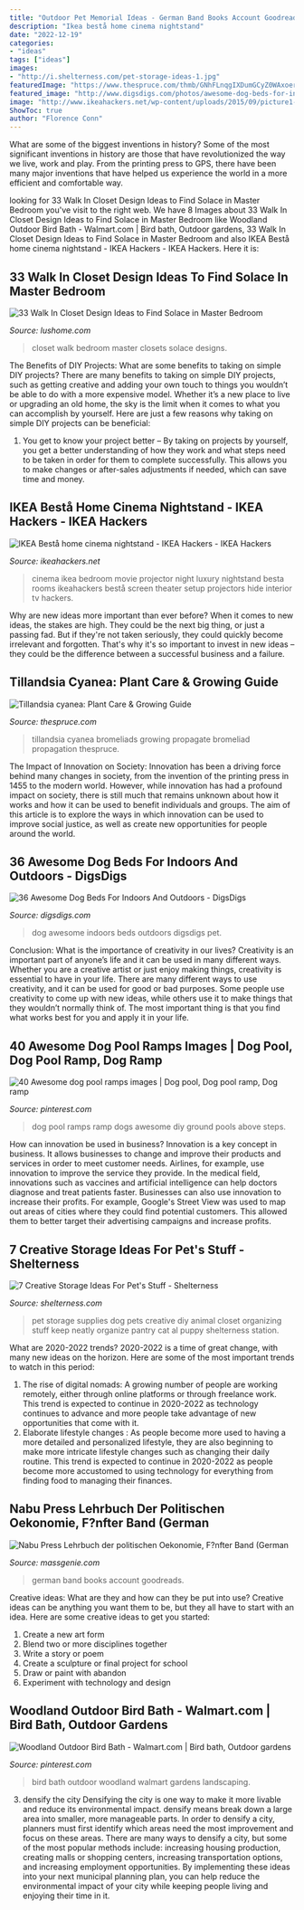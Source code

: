 ```yaml
---
title: "Outdoor Pet Memorial Ideas - German Band Books Account Goodreads"
description: "Ikea bestå home cinema nightstand"
date: "2022-12-19"
categories:
- "ideas"
tags: ["ideas"]
images:
- "http://i.shelterness.com/pet-storage-ideas-1.jpg"
featuredImage: "https://www.thespruce.com/thmb/GNhFLnqgIXDumGCyZ0WAxoerhr0=/1600x1067/filters:fill(auto,1)/tillandsia-cyanea-growing-guide-5082021-hero-59dd289d149c47cca67ad7e644819243.jpg"
featured_image: "http://www.digsdigs.com/photos/awesome-dog-beds-for-indoors-and-outdoors-12.jpg"
image: "http://www.ikeahackers.net/wp-content/uploads/2015/09/picture1-620x350.jpg"
ShowToc: true
author: "Florence Conn"
---
```



What are some of the biggest inventions in history?
Some of the most significant inventions in history are those that have revolutionized the way we live, work and play. From the printing press to GPS, there have been many major inventions that have helped us experience the world in a more efficient and comfortable way.

	

		
looking for 33 Walk In Closet Design Ideas to Find Solace in Master Bedroom you've visit to the right web. We have 8 Images about 33 Walk In Closet Design Ideas to Find Solace in Master Bedroom like Woodland Outdoor Bird Bath - Walmart.com | Bird bath, Outdoor gardens, 33 Walk In Closet Design Ideas to Find Solace in Master Bedroom and also IKEA Bestå home cinema nightstand - IKEA Hackers - IKEA Hackers. Here it is:
		
    
## 33 Walk In Closet Design Ideas To Find Solace In Master Bedroom

<img loading=lazy src="https://www.lushome.com/wp-content/uploads/2014/04/walk-in-closets-closet-organization-interior-design-ideas-23.jpg" onerror="this.onerror=null;this.src='https://tse3.mm.bing.net/th?id=OIP.8DScdbg3kaB1ZvCBJpyOjAHaLI&amp;pid=15.1';" alt="33 Walk In Closet Design Ideas to Find Solace in Master Bedroom">

_Source: lushome.com_

>closet walk bedroom master closets solace designs. 

	

The Benefits of DIY Projects: What are some benefits to taking on simple DIY projects?
There are many benefits to taking on simple DIY projects, such as getting creative and adding your own touch to things you wouldn’t be able to do with a more expensive model. Whether it’s a new place to live or upgrading an old home, the sky is the limit when it comes to what you can accomplish by yourself. Here are just a few reasons why taking on simple DIY projects can be beneficial: 
1. You get to know your project better – By taking on projects by yourself, you get a better understanding of how they work and what steps need to be taken in order for them to complete successfully. This allows you to make changes or after-sales adjustments if needed, which can save time and money. 


    
## IKEA Bestå Home Cinema Nightstand - IKEA Hackers - IKEA Hackers

<img loading=lazy src="http://www.ikeahackers.net/wp-content/uploads/2015/09/picture1-620x350.jpg" onerror="this.onerror=null;this.src='https://tse1.mm.bing.net/th?id=OIP.9feEi8QcQjW-QsV1UO_YOAHaEL&amp;pid=15.1';" alt="IKEA Bestå home cinema nightstand - IKEA Hackers - IKEA Hackers">

_Source: ikeahackers.net_

>cinema ikea bedroom movie projector night luxury nightstand besta rooms ikeahackers bestå screen theater setup projectors hide interior tv hackers. 

	

Why are new ideas more important than ever before?
When it comes to new ideas, the stakes are high. They could be the next big thing, or just a passing fad. But if they're not taken seriously, they could quickly become irrelevant and forgotten. That's why it's so important to invest in new ideas – they could be the difference between a successful business and a failure.

    
## Tillandsia Cyanea: Plant Care &amp; Growing Guide

<img loading=lazy src="https://www.thespruce.com/thmb/GNhFLnqgIXDumGCyZ0WAxoerhr0=/1600x1067/filters:fill(auto,1)/tillandsia-cyanea-growing-guide-5082021-hero-59dd289d149c47cca67ad7e644819243.jpg" onerror="this.onerror=null;this.src='https://tse1.mm.bing.net/th?id=OIP.lrmET9_ocl15Udt4ORIsIAHaE8&amp;pid=15.1';" alt="Tillandsia cyanea: Plant Care &amp; Growing Guide">

_Source: thespruce.com_

>tillandsia cyanea bromeliads growing propagate bromeliad propagation thespruce. 

	

The Impact of Innovation on Society:
Innovation has been a driving force behind many changes in society, from the invention of the printing press in 1455 to the modern world. However, while innovation has had a profound impact on society, there is still much that remains unknown about how it works and how it can be used to benefit individuals and groups. The aim of this article is to explore the ways in which innovation can be used to improve social justice, as well as create new opportunities for people around the world.

    
## 36 Awesome Dog Beds For Indoors And Outdoors - DigsDigs

<img loading=lazy src="http://www.digsdigs.com/photos/awesome-dog-beds-for-indoors-and-outdoors-12.jpg" onerror="this.onerror=null;this.src='https://tse2.mm.bing.net/th?id=OIP.OTNGHdmyPcxj0Jv3TfUoqAHaLH&amp;pid=15.1';" alt="36 Awesome Dog Beds For Indoors And Outdoors - DigsDigs">

_Source: digsdigs.com_

>dog awesome indoors beds outdoors digsdigs pet. 

	

Conclusion: What is the importance of creativity in our lives?
Creativity is an important part of anyone’s life and it can be used in many different ways. Whether you are a creative artist or just enjoy making things, creativity is essential to have in your life. There are many different ways to use creativity, and it can be used for good or bad purposes. Some people use creativity to come up with new ideas, while others use it to make things that they wouldn’t normally think of. The most important thing is that you find what works best for you and apply it in your life.

    
## 40 Awesome Dog Pool Ramps Images | Dog Pool, Dog Pool Ramp, Dog Ramp

<img loading=lazy src="https://i.pinimg.com/736x/67/fe/f8/67fef85f8cdcfc675f9b8da5c965921b--dog-pools-awesome-dogs.jpg" onerror="this.onerror=null;this.src='https://tse4.mm.bing.net/th?id=OIP.gtnxRGAt-gW9aY1H_rWJlgHaNL&amp;pid=15.1';" alt="40 Awesome dog pool ramps images | Dog pool, Dog pool ramp, Dog ramp">

_Source: pinterest.com_

>dog pool ramps ramp dogs awesome diy ground pools above steps. 

	

How can innovation be used in business?
Innovation is a key concept in business. It allows businesses to change and improve their products and services in order to meet customer needs. Airlines, for example, use innovation to improve the service they provide. In the medical field, innovations such as vaccines and artificial intelligence can help doctors diagnose and treat patients faster. Businesses can also use innovation to increase their profits. For example, Google's Street View was used to map out areas of cities where they could find potential customers. This allowed them to better target their advertising campaigns and increase profits.

    
## 7 Creative Storage Ideas For Pet&#039;s Stuff - Shelterness

<img loading=lazy src="http://i.shelterness.com/pet-storage-ideas-1.jpg" onerror="this.onerror=null;this.src='https://tse3.mm.bing.net/th?id=OIP.5cVhKqhcTQpGVgX8gIH9WwAAAA&amp;pid=15.1';" alt="7 Creative Storage Ideas For Pet&#039;s Stuff - Shelterness">

_Source: shelterness.com_

>pet storage supplies dog pets creative diy animal closet organizing stuff keep neatly organize pantry cat al puppy shelterness station. 

	

What are 2020-2022 trends?
2020-2022 is a time of great change, with many new ideas on the horizon. Here are some of the most important trends to watch in this period: 
1. The rise of digital nomads: A growing number of people are working remotely, either through online platforms or through freelance work. This trend is expected to continue in 2020-2022 as technology continues to advance and more people take advantage of new opportunities that come with it. 
2. Elaborate lifestyle changes : As people become more used to having a more detailed and personalized lifestyle, they are also beginning to make more intricate lifestyle changes such as changing their daily routine. This trend is expected to continue in 2020-2022 as people become more accustomed to using technology for everything from finding food to managing their finances. 

    
## Nabu Press Lehrbuch Der Politischen Oekonomie, F?nfter Band (German

<img loading=lazy src="https://d29pz51ispcyrv.cloudfront.net/images/I/NzuVubJQ48aMJ14JG.SI600.JPEG" onerror="this.onerror=null;this.src='https://tse3.mm.bing.net/th?id=OIP.ZaTdxNyCDSPMjTV2xB_qgwHaD4&amp;pid=15.1';" alt="Nabu Press Lehrbuch der politischen Oekonomie, F?nfter Band (German">

_Source: massgenie.com_

>german band books account goodreads. 

	

Creative ideas: What are they and how can they be put into use?
Creative ideas can be anything you want them to be, but they all have to start with an idea. Here are some creative ideas to get you started: 
1. Create a new art form 
2. Blend two or more disciplines together 
3. Write a story or poem 
4. Create a sculpture or final project for school 
5. Draw or paint with abandon 
6. Experiment with technology and design 

    
## Woodland Outdoor Bird Bath - Walmart.com | Bird Bath, Outdoor Gardens

<img loading=lazy src="https://i.pinimg.com/736x/38/45/17/384517dc068599ed8ce59300023b241d.jpg" onerror="this.onerror=null;this.src='https://tse1.mm.bing.net/th?id=OIP.8eDOqjRJfRakg2ueTbWXDQHaLH&amp;pid=15.1';" alt="Woodland Outdoor Bird Bath - Walmart.com | Bird bath, Outdoor gardens">

_Source: pinterest.com_

>bird bath outdoor woodland walmart gardens landscaping. 

	

3) densify the city
Densifying the city is one way to make it more livable and reduce its environmental impact. densify means break down a large area into smaller, more manageable parts. In order to densify a city, planners must first identify which areas need the most improvement and focus on these areas. There are many ways to densify a city, but some of the most popular methods include: increasing housing production, creating malls or shopping centers, increasing transportation options, and increasing employment opportunities. By implementing these ideas into your next municipal planning plan, you can help reduce the environmental impact of your city while keeping people living and enjoying their time in it.

